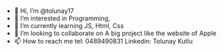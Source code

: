 - 👋 Hi, I’m @tolunay17
- 👀 I’m interested in Programming, 
- 🌱 I’m currently learning JS, Html, Css
- 💞️ I’m looking to collaborate on A big project like the website of Apple
- 📫 How to reach me tel: 0489490831 Linkedin: Tolunay Kutlu

<!---
tolunay17/tolunay17 is a ✨ special ✨ repository because its `README.md` (this file) appears on your GitHub profile.
You can click the Preview link to take a look at your changes.
--->
